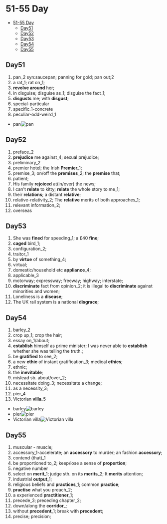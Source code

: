 # 51-55 Day

- [51-55 Day](#51-55-day)
  - [Day51](#day51)
  - [Day52](#day52)
  - [Day53](#day53)
  - [Day54](#day54)
  - [Day55](#day55)

## Day51

1. pan_2 syn:saucepan; panning for gold; pan out;2
2. a rat_1; rat on_1;
3. **revolve around** her;
4. in disguise; disguise as_1; disguise the fact_1;
5. **disgusts** me; with **disgust**;
6. special-particular
7. specific_1-concrete
8. peculiar-odd-weird_1

- pan![pan](https://www.ikea.com/om/en/images/products/kavalkad-frying-pan-black__0811388_pe771635_s5.jpg)

## Day52

1. preface_2
2. **prejudice** me against_4; sexual prejudice;
3. preliminary_2
4. premier hotel; the Irish **Premier**_1;
5. premise_3; on/off the **premises**_2; the **premise** that;
6. patient;
7. His family **rejoiced** at(in/over) the news;
8. I can't **relate** to kitty; **relate** the  whole story to me_1;
9. their **relations**; a distant **relative**;
10. relative-relativity_2; The **relative** merits of both approaches_1;
11. relevant information_2;
12. overseas

## Day53

1. She was **fined** for speeding_1; a £40 **fine**;
2. **caged** bird_1;
3. configuration_2;
4. traitor_1
5. by **virtue** of something_4;
6. virtual;
7. domestic/household etc **appliance**_4;
8. applicable_3
9. motorway; expressway; freeway; highway; interstate;
10. **discriminate** fact from opinion_2; it is illegal to **discriminate** against minorities and women;
11. Loneliness is a **disease**;
12. The UK rail system is a national **disgrace**;

## Day54

1. barley_2
2. crop up_1; crop the hair;
3. essay on_1/about;
4. **establish** himself as prime minister; I was never able to **establish** whether she was telling the truth.;
5. be **gratified** to see_2;
6. a new **ethic** of instant gratification_3; medical **ethics**;
7. ethnic;
8. the **inevitable**;
9. mislead sb. about/over_2;
10. necessitate doing_3; necessitate a change;
11. as a necessity_3;
12. pier_4
13. Victorian **villa**_5

- barley![barley](https://post.healthline.com/wp-content/uploads/2020/07/What%E2%80%99s-the-Difference-Between-Barley-and-Wheat-02-1200x628.jpg)
- pier![pier](https://image.shutterstock.com/image-vector/cartoon-illustration-wooden-pier-ropes-260nw-601645568.jpg)
- Victorian villa![Victorian villa](https://st2.depositphotos.com/1007358/8500/i/950/depositphotos_85006480-stock-photo-traditional-style-victorian-villa.jpg)

## Day55

1. muscular - muscle;
2. accessory_1-accelerate; an **accessory** to murder; an fashion **accessory**;
3. contend (that)_1
4. be proportioned to_2; keep/lose a sense of **proportion**;
5. negative number
6. select on **merit**_1; judge sth. on its **merits**_2; It **merits** attention;
7. industrial **output**_1;
8. religious beliefs and **practices**_1; common **practice**;
9. **practise** what you preach_2;
10. a experienced **practitioner**_1;
11. precede_3; preceding chapter_2;
12. down/along the **corridor**_;
13. without **precedent**_1; break with **precedent**;
14. precise; precision;
